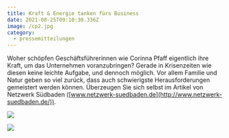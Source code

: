 ```yaml
---
title: Kraft & Energie tanken fürs Business
date: 2021-08-25T09:10:30.336Z
image: /cp2.jpg
category:
  - pressemitteilungen
---
```

Woher schöpfen Geschäftsführerinnen wie Corinna Pfaff eigentlich ihre Kraft, um das Unternehmen voranzubringen? Gerade in Krisenzeiten wie diesen keine leichte Aufgabe, und dennoch möglich. Vor allem Familie und Natur geben so viel zurück, dass auch schwierigste Herausforderungen gemeistert werden können. Überzeugen Sie sich selbst im Artikel von Netzwerk Südbaden ([www.netzwerk-suedbaden.de](http://www.netzwerk-suedbaden.de/)).

![](/2021-08-25-2-1-721x1024.png)

![](/2021-08-25-3-719x1024.png)